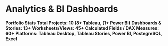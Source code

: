 # Analytics & BI Dashboards
**Portfolio Stats**
**Total Projects: 10 (8+ Tableau, (1+ Power BI)**
**Dashboards & Stories: 13+**
**Worksheets/Views: 45+**
**Calculated Fields / DAX Measures: 60+**
**Platforms: Tableau Desktop, Tableau Stories, Power BI, PostegreSQL, Excel**
